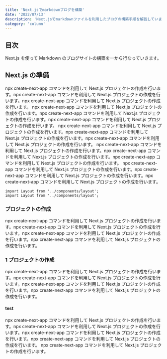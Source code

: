 ```yaml
---
title: 'Next.jsでmarkdownブログを構築'
date: '2022/07/13'
description: 'Next.jsでmarkdownファイルを利用したブログの構築手順を解説しています。'
category: 'column'
---
```


## 目次

Next.js を使って Markdown のブログサイトの構築を一から行なっていきます。

## Next.js の準備

npx create-next-app コマンドを利用して Next.js プロジェクトの作成を行います。npx create-next-app コマンドを利用して Next.js プロジェクトの作成を行います。npx create-next-app コマンドを利用して Next.js プロジェクトの作成を行います。
npx create-next-app コマンドを利用して Next.js プロジェクトの作成を行います。npx create-next-app コマンドを利用して Next.js プロジェクトの作成を行います。npx create-next-app コマンドを利用して Next.js プロジェクトの作成を行います。
npx create-next-app コマンドを利用して Next.js プロジェクトの作成を行います。npx create-next-app コマンドを利用して Next.js プロジェクトの作成を行います。npx create-next-app コマンドを利用して Next.js プロジェクトの作成を行います。
npx create-next-app コマンドを利用して Next.js プロジェクトの作成を行います。npx create-next-app コマンドを利用して Next.js プロジェクトの作成を行います。npx create-next-app コマンドを利用して Next.js プロジェクトの作成を行います。
npx create-next-app コマンドを利用して Next.js プロジェクトの作成を行います。npx create-next-app コマンドを利用して Next.js プロジェクトの作成を行います。npx create-next-app コマンドを利用して Next.js プロジェクトの作成を行います。

```js[class="line-numbers"]
import Layout from '../components/layout';
import Layout from '../components/layout';
```

### プロジェクトの作成

npx create-next-app コマンドを利用して Next.js プロジェクトの作成を行います。npx create-next-app コマンドを利用して Next.js プロジェクトの作成を行います。npx create-next-app コマンドを利用して Next.js プロジェクトの作成を行います。npx create-next-app コマンドを利用して Next.js プロジェクトの作成を行います。

### 1 プロジェクトの作成

npx create-next-app コマンドを利用して Next.js プロジェクトの作成を行います。npx create-next-app コマンドを利用して Next.js プロジェクトの作成を行います。npx create-next-app コマンドを利用して Next.js プロジェクトの作成を行います。npx create-next-app コマンドを利用して Next.js プロジェクトの作成を行います。

#### test

npx create-next-app コマンドを利用して Next.js プロジェクトの作成を行います。npx create-next-app コマンドを利用して Next.js プロジェクトの作成を行います。npx create-next-app コマンドを利用して Next.js プロジェクトの作成を行います。npx create-next-app コマンドを利用して Next.js プロジェクトの作成を行います。
npx create-next-app コマンドを利用して Next.js プロジェクトの作成を行います。
